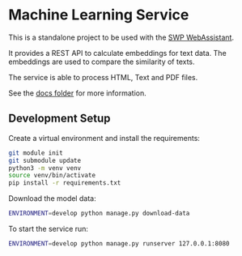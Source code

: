 # Machine Learning Service

This is a standalone project to be used with the [SWP WebAssistant](https://github.com/swp-berlin/webassistant). 

It provides a REST API to calculate embeddings for text data. The embeddings are used to compare the similarity of texts.

The service is able to process HTML, Text and PDF files.

See the [docs folder](docs/) for more information. 

## Development Setup

Create a virtual environment and install the requirements:

```bash
git module init
git submodule update
python3 -m venv venv
source venv/bin/activate
pip install -r requirements.txt
```

Download the model data:

```bash
ENVIRONMENT=develop python manage.py download-data
```

To start the service run:

```bash
ENVIRONMENT=develop python manage.py runserver 127.0.0.1:8080
```


